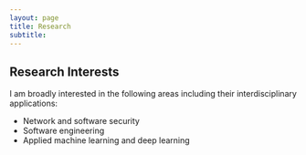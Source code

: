 ```yaml
---
layout: page
title: Research
subtitle:
---
```


## Research Interests

I am broadly interested in the following areas including their interdisciplinary applications: 
  + Network and software security
  + Software engineering
  + Applied machine learning and deep learning
